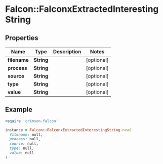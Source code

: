 # Falcon::FalconxExtractedInterestingString

## Properties

| Name | Type | Description | Notes |
| ---- | ---- | ----------- | ----- |
| **filename** | **String** |  | [optional] |
| **process** | **String** |  | [optional] |
| **source** | **String** |  | [optional] |
| **type** | **String** |  | [optional] |
| **value** | **String** |  | [optional] |

## Example

```ruby
require 'crimson-falcon'

instance = Falcon::FalconxExtractedInterestingString.new(
  filename: null,
  process: null,
  source: null,
  type: null,
  value: null
)
```

